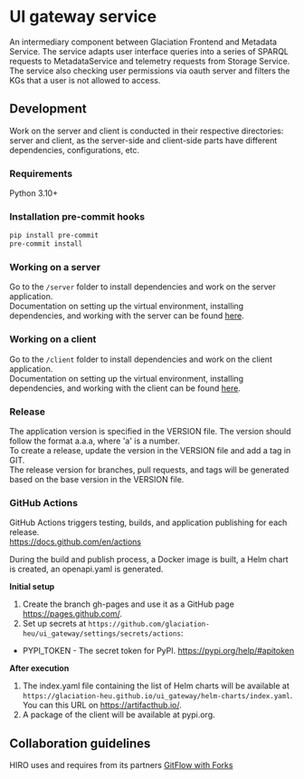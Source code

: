 # UI gateway service
An intermediary component between Glaciation Frontend and Metadata Service. The service adapts user interface queries into a series of SPARQL requests to MetadataService and telemetry requests from Storage Service. The service also checking user permissions via oauth server and filters the KGs that a user is not allowed to access.

## Development
Work on the server and client is conducted in their respective directories: server and client, as the server-side and client-side parts have different dependencies, configurations, etc.

### Requirements
Python 3.10+

### Installation pre-commit hooks
```bash
pip install pre-commit
pre-commit install
```

### Working on a server
Go to the `/server` folder to install dependencies and work on the server application.  
Documentation on setting up the virtual environment, installing dependencies, and working with the server can be found [here](./server/README.md).

### Working on a client
Go to the `/client` folder to install dependencies and work on the client application.  
Documentation on setting up the virtual environment, installing dependencies, and working with the client can be found [here](./client/README.md).

### Release
The application version is specified in the VERSION file. The version should follow the format a.a.a, where 'a' is a number.  
To create a release, update the version in the VERSION file and add a tag in GIT.  
The release version for branches, pull requests, and tags will be generated based on the base version in the VERSION file.

### GitHub Actions
GitHub Actions triggers testing, builds, and application publishing for each release.  
https://docs.github.com/en/actions

During the build and publish process, a Docker image is built, a Helm chart is created, an openapi.yaml is generated.

**Initial setup**  
1. Create the branch gh-pages and use it as a GitHub page https://pages.github.com/.  
2. Set up secrets at `https://github.com/glaciation-heu/ui_gateway/settings/secrets/actions`:
  - PYPI_TOKEN - The secret token for PyPI. https://pypi.org/help/#apitoken

**After execution**  
1. The index.yaml file containing the list of Helm charts will be available at `https://glaciation-heu.github.io/ui_gateway/helm-charts/index.yaml`. You can this URL on https://artifacthub.io/.
2. A package of the client will be available at pypi.org.

## Collaboration guidelines
HIRO uses and requires from its partners [GitFlow with Forks](https://hirodevops.notion.site/GitFlow-with-Forks-3b737784e4fc40eaa007f04aed49bb2e?pvs=4)
